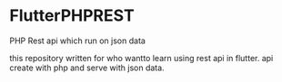 # FlutterPHPREST
PHP Rest api which run on json data

this repository written for who wantto learn using rest api in flutter.
api create with php and serve with json data.
